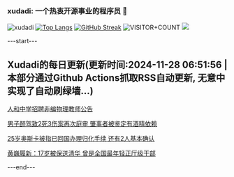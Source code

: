 ### xudadi: 一个热衷开源事业的程序员 👋

![xudadi](https://github-readme-stats-git-masterorgs-github-readme-stats-team.vercel.app/api?username=xudadi)
[![Top Langs](https://github-readme-stats.vercel.app/api/top-langs/?username=xudadi)](https://github.com/anuraghazra/github-readme-stats)
[![GitHub Streak](https://streak-stats.demolab.com?user=xudadi&locale=zh_Hans)](https://git.io/streak-stats)
![VISITOR+COUNT](https://komarev.com/ghpvc/?username=xudadi&label=VISITOR+COUNT)
![](https://raw.githubusercontent.com/xudadi/xudadi/main/assets/github-contribution-grid-snake.svg)


---start---

## Xudadi的每日更新(更新时间:2024-11-28 06:51:56 | 本部分通过Github Actions抓取RSS自动更新, 无意中实现了自动刷绿墙...)

[人和中学招聘非编物理教师公告](https://www.gongkaoleida.com/article/2210463)

[男子醉驾致2死3伤案再次庭审 肇事者被鉴定有酒精依赖](https://m.163.com/news/article/JI1K65JJ0514R9P4.html)

[25岁奥斯卡被指已回国办理归化手续 还有2人基本确认](https://m.163.com/news/article/JI1C1BP30530JPVV.html)

[黄巍履新：17岁被保送清华 曾是全国最年轻正厅级干部](https://m.163.com/news/article/JI1FFCTO0530JPVV.html)

---end---

